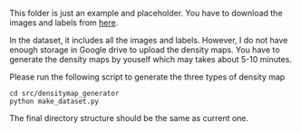 This folder is just an example and placeholder. 
You have to download the images and labels from [here](https://drive.google.com/drive/folders/1_VNmEzw0PDOJD07m4ApQ-Zcov_wHcp92).

In the dataset, it includes all the images and labels. However, I do not have enough storage in Google drive to upload the density maps. You have to generate the density maps by youself which may takes about 5-10 minutes.

Please run the following script to generate the three types of density map

```
cd src/densitymap_generator
python make_dataset.py
```

The final directory structure should be the same as current one.